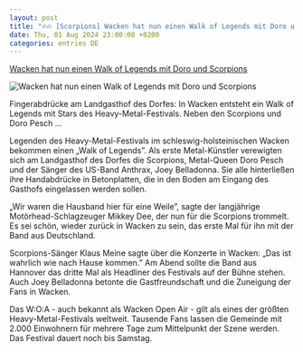 ```yaml
---
layout: post
title: "🔥🔥 [Scorpions] Wacken hat nun einen Walk of Legends mit Doro und Scorpions"
date: Thu, 01 Aug 2024 23:00:00 +0200
categories: entries DE
---
```

[Wacken hat nun einen Walk of Legends mit Doro und Scorpions](https://www.mainpost.de/ueberregional/kulturwelt/dpakultur/wacken-hat-nun-einen-walk-of-legends-mit-doro-und-scorpions-art-11583147)

![Wacken hat nun einen Walk of Legends mit Doro und Scorpions](https://www.mainpost.de/storage/image/4/8/1/6/10566184_scorpions-und-doro-verewigen-sich_teaser-social-sharing_1CGYrE_XwlyzD.jpg)

Fingerabdrücke am Landgasthof des Dorfes: In Wacken entsteht ein Walk of Legends mit Stars des Heavy-Metal-Festivals. Neben den Scorpions und Doro Pesch ...

Legenden des Heavy-Metal-Festivals im schleswig-holsteinischen Wacken bekommen einen „Walk of Legends”. Als erste Metal-Künstler verewigten sich am Landgasthof des Dorfes die Scorpions, Metal-Queen Doro Pesch und der Sänger des US-Band Anthrax, Joey Belladonna. Sie alle hinterließen ihre Handabdrücke in Betonplatten, die in den Boden am Eingang des Gasthofs eingelassen werden sollen.

„Wir waren die Hausband hier für eine Weile”, sagte der langjährige Motörhead-Schlagzeuger Mikkey Dee, der nun für die Scorpions trommelt. Es sei schön, wieder zurück in Wacken zu sein, das erste Mal für ihn mit der Band aus Deutschland.

Scorpions-Sänger Klaus Meine sagte über die Konzerte in Wacken: „Das ist wahrlich wie nach Hause kommen.” Am Abend sollte die Band aus Hannover das dritte Mal als Headliner des Festivals auf der Bühne stehen. Auch Joey Belladonna betonte die Gastfreundschaft und die Zuneigung der Fans in Wacken.

Das W:O:A - auch bekannt als Wacken Open Air - gilt als eines der größten Heavy-Metal-Festivals weltweit. Tausende Fans lassen die Gemeinde mit 2.000 Einwohnern für mehrere Tage zum Mittelpunkt der Szene werden. Das Festival dauert noch bis Samstag.

